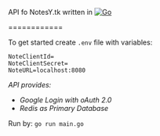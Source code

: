API fo NotesY.tk written in [![Go](https://img.shields.io/badge/--00ADD8?logo=go&logoColor=ffffff)](https://golang.org/)

============

To get started create ``.env`` file with variables:

```
NoteClientId=
NoteClientSecret=
NoteURL=localhost:8080
```

<i>

API provides:
 
 - Google Login with oAuth 2.0
 - Redis as Primary Database

</i>

Run by: ``go run main.go``
